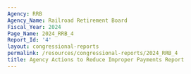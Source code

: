 ```yaml
---
Agency: RRB
Agency_Name: Railroad Retirement Board
Fiscal_Year: 2024
Page_Name: 2024_RRB_4
Report_Id: '4'
layout: congressional-reports
permalink: /resources/congressional-reports/2024_RRB_4
title: Agency Actions to Reduce Improper Payments Report
---
```

